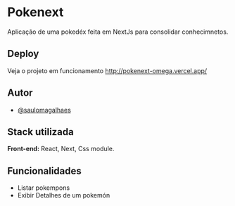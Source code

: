 
# Pokenext

Aplicação de uma pokedéx feita em NextJs para consolidar conhecimnetos.


## Deploy

Veja o projeto em funcionamento http://pokenext-omega.vercel.app/

## Autor

- [@saulomagalhaes](https://www.linkedin.com/in/sauloam/)
## Stack utilizada

**Front-end:** React, Next, Css module.

## Funcionalidades

- Listar pokempons
- Exibir Detalhes de um pokemón
